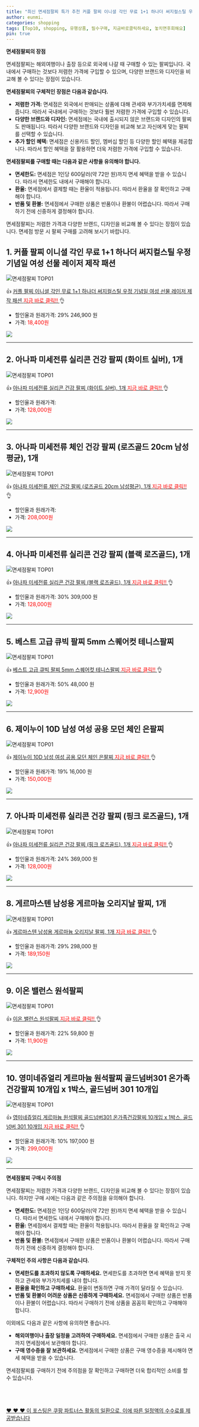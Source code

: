 ```yaml
---
title: "최신 면세점팔찌 특가 추천 커플 팔찌 이니셜 각인 무료 1+1 하나더 써지컬스틸 우정 기념일 여성 선물 레이저 제작 패션 비교 장점"
author: eunmi.
categories: shopping
tags: [Top10, shopping, 유행상품, 필수구매, 지금바로클릭하세요, 놓치면후회해요]
pin: true
---
```

**면세점팔찌의 장점**

면세점팔찌는 해외여행이나 출장 등으로 외국에 나갈 때 구매할 수 있는 팔찌입니다. 국내에서 구매하는 것보다 저렴한 가격에 구입할 수 있으며, 다양한 브랜드와 디자인을 비교해 볼 수 있다는 장점이 있습니다.

**면세점팔찌의 구체적인 장점은 다음과 같습니다.**

* **저렴한 가격:** 면세점은 외국에서 판매되는 상품에 대해 관세와 부가가치세를 면제해 줍니다. 따라서 국내에서 구매하는 것보다 훨씬 저렴한 가격에 구입할 수 있습니다.
* **다양한 브랜드와 디자인:** 면세점에는 국내에 출시되지 않은 브랜드와 디자인의 팔찌도 판매됩니다. 따라서 다양한 브랜드와 디자인을 비교해 보고 자신에게 맞는 팔찌를 선택할 수 있습니다.
* **추가 할인 혜택:** 면세점은 신용카드 할인, 멤버십 할인 등 다양한 할인 혜택을 제공합니다. 따라서 할인 혜택을 잘 활용하면 더욱 저렴한 가격에 구입할 수 있습니다.

**면세점팔찌를 구매할 때는 다음과 같은 사항을 유의해야 합니다.**

* **면세한도:** 면세점은 1인당 600달러(약 72만 원)까지 면세 혜택을 받을 수 있습니다. 따라서 면세한도 내에서 구매해야 합니다.
* **환율:** 면세점에서 결제할 때는 환율이 적용됩니다. 따라서 환율을 잘 확인하고 구매해야 합니다.
* **반품 및 환불:** 면세점에서 구매한 상품은 반품이나 환불이 어렵습니다. 따라서 구매하기 전에 신중하게 결정해야 합니다.

면세점팔찌는 저렴한 가격과 다양한 브랜드, 디자인을 비교해 볼 수 있다는 장점이 있습니다. 면세점 방문 시 팔찌 구매를 고려해 보시기 바랍니다.

   

## 1. 커플 팔찌 이니셜 각인 무료 1+1 하나더 써지컬스틸 우정 기념일 여성 선물 레이저 제작 패션

![면세점팔찌 TOP01](https://thumbnail8.coupangcdn.com/thumbnails/remote/230x230ex/image/vendor_inventory/213c/7a1ef0194e73a441c1f98f7e59a0b7eb29f49de95c637ea0060cb4d6b59c.jpg)


👍 [커플 팔찌 이니셜 각인 무료 1+1 하나더 써지컬스틸 우정 기념일 여성 선물 레이저 제작 패션 <font color=red> 지금 바로 클릭!! </font> ](https://link.coupang.com/re/AFFSDP?lptag=AF3617701&subid=GithubCoopas&pageKey=5581484337&traceid=V0-153&itemId=8921422873&vendorItemId=76208012040) 👌 


- 할인율과 원래가격: 29%  246,900   원
- 가격: <span style='color:red'>18,400원</span>

[![](/discount_price.png)](https://link.coupang.com/re/AFFSDP?lptag=AF3617701&subid=GithubCoopas&pageKey=5581484337&traceid=V0-153&itemId=8921422873&vendorItemId=76208012040)

---


   

## 2. 아나파 미세전류 실리콘 건강 팔찌 (화이트 실버), 1개

![면세점팔찌 TOP01](https://thumbnail8.coupangcdn.com/thumbnails/remote/230x230ex/image/vendor_inventory/932c/86452ca063caece52b368cfcbd23d6745d1c1f28bb3445185468ccd74e57.jpg)


👍 [아나파 미세전류 실리콘 건강 팔찌 (화이트 실버), 1개 <font color=red> 지금 바로 클릭!! </font> ](https://link.coupang.com/re/AFFSDP?lptag=AF3617701&subid=GithubCoopas&pageKey=322041862&traceid=V0-153&itemId=1031137538&vendorItemId=5479702683) 👌 


- 할인율과 원래가격: 
- 가격: <span style='color:red'>128,000원</span>

[![](/discount_price.png)](https://link.coupang.com/re/AFFSDP?lptag=AF3617701&subid=GithubCoopas&pageKey=322041862&traceid=V0-153&itemId=1031137538&vendorItemId=5479702683)

---


   

## 3. 아나파 미세전류 체인 건강 팔찌 (로즈골드 20cm 남성평균), 1개

![면세점팔찌 TOP01](https://thumbnail9.coupangcdn.com/thumbnails/remote/230x230ex/image/vendor_inventory/c510/72a216b3d689ed11e2b70ac68532cdcdb8877f66fae8d0fdd3d42a55b864.jpg)


👍 [아나파 미세전류 체인 건강 팔찌 (로즈골드 20cm 남성평균), 1개 <font color=red> 지금 바로 클릭!! </font> ](https://link.coupang.com/re/AFFSDP?lptag=AF3617701&subid=GithubCoopas&pageKey=310840868&traceid=V0-153&itemId=980666527&vendorItemId=5397982413) 👌 


- 할인율과 원래가격: 
- 가격: <span style='color:red'>208,000원</span>

[![](/discount_price.png)](https://link.coupang.com/re/AFFSDP?lptag=AF3617701&subid=GithubCoopas&pageKey=310840868&traceid=V0-153&itemId=980666527&vendorItemId=5397982413)

---


   

## 4. 아나파 미세전류 실리콘 건강 팔찌 (블랙 로즈골드), 1개

![면세점팔찌 TOP01](https://thumbnail7.coupangcdn.com/thumbnails/remote/230x230ex/image/vendor_inventory/da36/ae4c6dec231c3edb4bce2f0518424f326cba63b67b535bc9390c7e0ede57.jpg)


👍 [아나파 미세전류 실리콘 건강 팔찌 (블랙 로즈골드), 1개 <font color=red> 지금 바로 클릭!! </font> ](https://link.coupang.com/re/AFFSDP?lptag=AF3617701&subid=GithubCoopas&pageKey=320554349&traceid=V0-153&itemId=1025795701&vendorItemId=5469130857) 👌 


- 할인율과 원래가격: 30%  309,000   원
- 가격: <span style='color:red'>128,000원</span>

[![](/discount_price.png)](https://link.coupang.com/re/AFFSDP?lptag=AF3617701&subid=GithubCoopas&pageKey=320554349&traceid=V0-153&itemId=1025795701&vendorItemId=5469130857)

---


   

## 5. 베스트 고급 큐빅 팔찌 5mm 스퀘어컷 테니스팔찌

![면세점팔찌 TOP01](https://thumbnail8.coupangcdn.com/thumbnails/remote/230x230ex/image/vendor_inventory/7cf3/9d4a101684096c33e3e7c44ea5cd5285c4b6103cf0101e0f854ee88aed03.jpg)


👍 [베스트 고급 큐빅 팔찌 5mm 스퀘어컷 테니스팔찌 <font color=red> 지금 바로 클릭!! </font> ](https://link.coupang.com/re/AFFSDP?lptag=AF3617701&subid=GithubCoopas&pageKey=7652094003&traceid=V0-153&itemId=20363330517&vendorItemId=71191730417) 👌 


- 할인율과 원래가격: 50%  48,000   원
- 가격: <span style='color:red'>12,900원</span>

[![](/discount_price.png)](https://link.coupang.com/re/AFFSDP?lptag=AF3617701&subid=GithubCoopas&pageKey=7652094003&traceid=V0-153&itemId=20363330517&vendorItemId=71191730417)

---


   

## 6. 제이누이 10D 남성 여성 공용 모던 체인 은팔찌

![면세점팔찌 TOP01](https://thumbnail8.coupangcdn.com/thumbnails/remote/230x230ex/image/vendor_inventory/images/2017/12/08/18/5/e9344f17-a9c0-4e29-9e12-7ed7e6ba9375.jpg)


👍 [제이누이 10D 남성 여성 공용 모던 체인 은팔찌 <font color=red> 지금 바로 클릭!! </font> ](https://link.coupang.com/re/AFFSDP?lptag=AF3617701&subid=GithubCoopas&pageKey=53120279&traceid=V0-153&itemId=186846058&vendorItemId=3444972921) 👌 


- 할인율과 원래가격: 19%  16,000   원
- 가격: <span style='color:red'>150,000원</span>

[![](/discount_price.png)](https://link.coupang.com/re/AFFSDP?lptag=AF3617701&subid=GithubCoopas&pageKey=53120279&traceid=V0-153&itemId=186846058&vendorItemId=3444972921)

---


   

## 7. 아나파 미세전류 실리콘 건강 팔찌 (핑크 로즈골드), 1개

![면세점팔찌 TOP01](https://thumbnail6.coupangcdn.com/thumbnails/remote/230x230ex/image/vendor_inventory/5c02/e3c1208c56f65a76c8afa4ea1e7e1533be0b645b1038e6823e08609dc4e7.jpg)


👍 [아나파 미세전류 실리콘 건강 팔찌 (핑크 로즈골드), 1개 <font color=red> 지금 바로 클릭!! </font> ](https://link.coupang.com/re/AFFSDP?lptag=AF3617701&subid=GithubCoopas&pageKey=322055913&traceid=V0-153&itemId=1031184416&vendorItemId=5479782007) 👌 


- 할인율과 원래가격: 24%  369,000   원
- 가격: <span style='color:red'>128,000원</span>

[![](/discount_price.png)](https://link.coupang.com/re/AFFSDP?lptag=AF3617701&subid=GithubCoopas&pageKey=322055913&traceid=V0-153&itemId=1031184416&vendorItemId=5479782007)

---


   

## 8. 게르마스텐 남성용 게르마늄 오리지날 팔찌, 1개

![면세점팔찌 TOP01](https://thumbnail9.coupangcdn.com/thumbnails/remote/230x230ex/image/product/image/vendoritem/2019/03/08/3639465281/3cff1adb-0151-4a16-a13a-43891766c470.jpg)


👍 [게르마스텐 남성용 게르마늄 오리지날 팔찌, 1개 <font color=red> 지금 바로 클릭!! </font> ](https://link.coupang.com/re/AFFSDP?lptag=AF3617701&subid=GithubCoopas&pageKey=40504178&traceid=V0-153&itemId=148374570&vendorItemId=3639465281) 👌 


- 할인율과 원래가격: 29%  298,000   원
- 가격: <span style='color:red'>189,150원</span>

[![](/discount_price.png)](https://link.coupang.com/re/AFFSDP?lptag=AF3617701&subid=GithubCoopas&pageKey=40504178&traceid=V0-153&itemId=148374570&vendorItemId=3639465281)

---


   

## 9. 이온 밸런스 원석팔찌

![면세점팔찌 TOP01](https://thumbnail10.coupangcdn.com/thumbnails/remote/230x230ex/image/vendor_inventory/5dd2/7b9d9b24f440dd98e03cbabb393093b4685d02614a0715b9d8ce51a40034.jpg)


👍 [이온 밸런스 원석팔찌 <font color=red> 지금 바로 클릭!! </font> ](https://link.coupang.com/re/AFFSDP?lptag=AF3617701&subid=GithubCoopas&pageKey=7516202534&traceid=V0-153&itemId=19704264489&vendorItemId=86808895030) 👌 


- 할인율과 원래가격: 22%  59,800   원
- 가격: <span style='color:red'>11,900원</span>

[![](/discount_price.png)](https://link.coupang.com/re/AFFSDP?lptag=AF3617701&subid=GithubCoopas&pageKey=7516202534&traceid=V0-153&itemId=19704264489&vendorItemId=86808895030)

---


   

## 10. 영미네쥬얼리 게르마늄 원석팔찌 골드넘버301 온가족건강팔찌 10개입 x 1박스, 골드넘버 301 10개입

![면세점팔찌 TOP01](https://thumbnail9.coupangcdn.com/thumbnails/remote/230x230ex/image/vendor_inventory/748a/d817733c75c1ecbb928ab48e11d2bd68ba1cc4c3a3902c0afc6d2374405d.jpg)


👍 [영미네쥬얼리 게르마늄 원석팔찌 골드넘버301 온가족건강팔찌 10개입 x 1박스, 골드넘버 301 10개입 <font color=red> 지금 바로 클릭!! </font> ](https://link.coupang.com/re/AFFSDP?lptag=AF3617701&subid=GithubCoopas&pageKey=4800137206&traceid=V0-153&itemId=6160784964&vendorItemId=73456853114) 👌 


- 할인율과 원래가격: 10%  197,000   원
- 가격: <span style='color:red'>299,000원</span>

[![](/discount_price.png)](https://link.coupang.com/re/AFFSDP?lptag=AF3617701&subid=GithubCoopas&pageKey=4800137206&traceid=V0-153&itemId=6160784964&vendorItemId=73456853114)

---
**면세점팔찌 구매시 주의점**

면세점팔찌는 저렴한 가격과 다양한 브랜드, 디자인을 비교해 볼 수 있다는 장점이 있습니다. 하지만 구매 시에는 다음과 같은 주의점을 유의해야 합니다.

* **면세한도:** 면세점은 1인당 600달러(약 72만 원)까지 면세 혜택을 받을 수 있습니다. 따라서 면세한도 내에서 구매해야 합니다.
* **환율:** 면세점에서 결제할 때는 환율이 적용됩니다. 따라서 환율을 잘 확인하고 구매해야 합니다.
* **반품 및 환불:** 면세점에서 구매한 상품은 반품이나 환불이 어렵습니다. 따라서 구매하기 전에 신중하게 결정해야 합니다.

**구체적인 주의 사항은 다음과 같습니다.**

* **면세한도를 초과하지 않도록 구매하세요.** 면세한도를 초과하면 면세 혜택을 받지 못하고 관세와 부가가치세를 내야 합니다.
* **환율을 확인하고 구매하세요.** 환율이 변동하면 구매 가격이 달라질 수 있습니다.
* **반품 및 환불이 어려운 상품은 신중하게 구매하세요.** 면세점에서 구매한 상품은 반품이나 환불이 어렵습니다. 따라서 구매하기 전에 상품을 꼼꼼히 확인하고 구매해야 합니다.

이외에도 다음과 같은 사항에 유의하면 좋습니다.

* **해외여행이나 출장 일정을 고려하여 구매하세요.** 면세점에서 구매한 상품은 출국 시까지 면세점에서 보관해야 합니다.
* **구매 영수증을 잘 보관하세요.** 면세점에서 구매한 상품은 구매 영수증을 제시해야 면세 혜택을 받을 수 있습니다.

면세점팔찌를 구매하기 전에 주의점을 잘 확인하고 구매하면 더욱 합리적인 소비를 할 수 있습니다.<br><br><br><br><br> [ ❤ ❤ ❤ 이 포스팅은 쿠팡 파트너스 활동의 일환으로, 이에 따른 일정액의 수수료를 제공받습니다](https://link.coupang.com/a/bcEFyh)